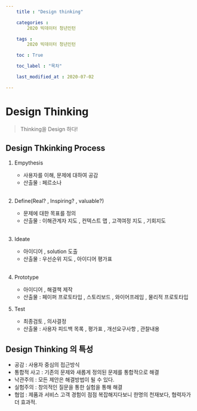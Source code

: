 ```yaml
---
    title : "Design thinking"

    categories : 
        2020 빅데이터 청년인턴    

    tags :
        2020 빅데이터 청년인턴

    toc : True

    toc_label : "목차"        

    last_modified_at : 2020-07-02

---
```

# Design Thinking

> Thinking을 Design 하다!

## Design Thkinking Process

1. Empythesis 
    * 사용자를 이해, 문제에 대하여 공감 
    * 산출물 : 페르소나
    </br>
2. Define(Real? , Inspiring? , valuable?)
    * 문제에 대한 목표를 정의 
    * 산출물 : 이해관계자 지도 , 컨텍스트 맵 , 고객여정 지도 , 기회지도
    </br>

3. Ideate
    * 아이디어 , solution 도출
    * 산출물 : 우선순위  지도 , 아이디어 평가표
    </br>

4. Prototype
    * 아이디어 , 해결책 제작
    * 산출물 : 페이퍼 프로토타입 , 스토리보드 , 와이어프레임 , 물리적 프로토타입
        </br>
    

5. Test
    * 최종검토 , 의사결정
    * 산출물 : 사용자 피드백 목록 , 평가표 , 개선요구사항 , 관찰내용

##  Design Thinking 의 특성
* 공감 : 사용자 중심의 접근방식
* 통합적 사고 : 기존의 문제와 새롭게 정의된 문제를 통합적으로 해결
* 낙관주의 : 모든 제안은 해결방법이 될 수 있다.
* 실험주의 : 창의적인 질문을 통한 실험을 통해 해결
* 협업 : 제품과 서비스 고객 경험이 점점 복잡해지다보니 한명의 천재보다, 협력자가 더 효과적.
